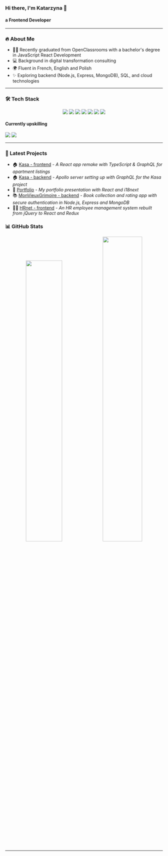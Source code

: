 ### Hi there, I'm Katarzyna 👋
#### a Frontend Developer

---

### 🔥 About Me

- 👩‍🎓 Recently graduated from OpenClassrooms with a bachelor's degree in JavaScript React Development
- 💻 Background in digital transformation consulting
- 🌍 Fluent in French, English and Polish
- ✨ Exploring backend (Node.js, Express, MongoDB), SQL, and cloud technologies

---

### 🛠️ Tech Stack

<p align="center">
  <img src="https://img.shields.io/badge/JavaScript-F7DF1E?style=for-the-badge&logo=javascript&logoColor=black" />
  <img src="https://img.shields.io/badge/React-61DAFB?style=for-the-badge&logo=react&logoColor=black" />
  <img src="https://img.shields.io/badge/Redux-764ABC?style=for-the-badge&logo=redux&logoColor=white" />
  <img src="https://img.shields.io/badge/-HTML5-333333?style=for-the-badge&logo=HTML5&logoColor=white" />
  <img src="https://img.shields.io/badge/css3-%231572B6.svg?style=for-the-badge&logo=css3&logoColor=white" />
  <img src="https://img.shields.io/badge/SASS-hotpink.svg?style=for-the-badge&logo=SASS&logoColor=white" />
  <img src="https://img.shields.io/badge/Bootstrap-7952B3?style=for-the-badge&logo=bootstrap&logoColor=white" />
</p>

#### Currently upskilling
<p>
  <img src="https://img.shields.io/badge/TypeScript-007ACC?style=for-the-badge&logo=typescript&logoColor=white" />
  <img src="https://img.shields.io/badge/GraphQL-E10098?style=for-the-badge&logo=graphql&logoColor=white" />
</p>

---

### 🚀 Latest Projects

- 🏠 [Kasa - frontend](https://github.com/Kasia307584/kasa_apartment-rental-app2--frontend) - _A React app remake with TypeScript & GraphQL for apartment listings_
- 🏠 [Kasa - backend](https://github.com/Kasia307584/kasa_apartment-rental-app2--backend) - _Apollo server setting up with GraphQL for the Kasa project_
- 💼 [Portfolio](https://github.com/Kasia307584/portfolio) - _My portfolio presentation with React and i18next_
- 📚 [MonVieuxGrimoire - backend](https://github.com/Kasia307584/mon_vieux_grimoire-book-app--backend) - _Book collection and rating app with secure authentication in Node.js, Express and MongoDB_
- 👩‍💻 [HRnet - frontend](https://github.com/Kasia307584/wealth_health-hr-app--frontend) - _An HR employee management system rebuilt from jQuery to React and Redux_

### 📊 GitHub Stats

<p align="center">
  <img src="https://github-readme-stats.vercel.app/api/top-langs/?username=Kasia307584&layout=compact&theme=transparent" width="48%" />
  <img src="https://github-readme-stats.vercel.app/api?username=kasia307584&show_icons=true&theme=radical" width="50%" />
</p>

---



